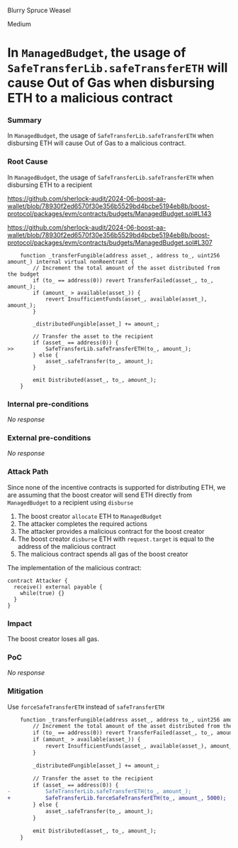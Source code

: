 Blurry Spruce Weasel

Medium

# In `ManagedBudget`, the usage of `SafeTransferLib.safeTransferETH` will cause Out of Gas when disbursing ETH to a malicious contract

### Summary

In `ManagedBudget`, the usage of `SafeTransferLib.safeTransferETH` when disbursing ETH will cause Out of Gas to a malicious contract.

### Root Cause

In `ManagedBudget`, the usage of `SafeTransferLib.safeTransferETH` when disbursing ETH to a recipient

https://github.com/sherlock-audit/2024-06-boost-aa-wallet/blob/78930f2ed6570f30e356b5529bd4bcbe5194eb8b/boost-protocol/packages/evm/contracts/budgets/ManagedBudget.sol#L143

https://github.com/sherlock-audit/2024-06-boost-aa-wallet/blob/78930f2ed6570f30e356b5529bd4bcbe5194eb8b/boost-protocol/packages/evm/contracts/budgets/ManagedBudget.sol#L307

```solidity
    function _transferFungible(address asset_, address to_, uint256 amount_) internal virtual nonReentrant {
        // Increment the total amount of the asset distributed from the budget
        if (to_ == address(0)) revert TransferFailed(asset_, to_, amount_);
        if (amount_ > available(asset_)) {
            revert InsufficientFunds(asset_, available(asset_), amount_);
        }

        _distributedFungible[asset_] += amount_;

        // Transfer the asset to the recipient
        if (asset_ == address(0)) {
>>          SafeTransferLib.safeTransferETH(to_, amount_);
        } else {
            asset_.safeTransfer(to_, amount_);
        }

        emit Distributed(asset_, to_, amount_);
    }
```

### Internal pre-conditions

_No response_

### External pre-conditions

_No response_

### Attack Path

Since none of the incentive contracts is supported for distributing ETH, we are assuming that the boost creator will send ETH directly from `ManagedBudget` to a recipient using `disburse`

1. The boost creator `allocate` ETH to `ManagedBudget`
2. The attacker completes the required actions
3. The attacker provides a malicious contract for the boost creator
4. The boost creator `disburse` ETH with `request.target` is equal to the address of the malicious contract
5. The malicious contract spends all gas of the boost creator

The implementation of the malicious contract:

```solidity
contract Attacker {
  receive() external payable {
    while(true) {}
  }
}
```

### Impact

The boost creator loses all gas.

### PoC

_No response_

### Mitigation

Use `forceSafeTransferETH` instead of `safeTransferETH`

```diff
    function _transferFungible(address asset_, address to_, uint256 amount_) internal virtual nonReentrant {
        // Increment the total amount of the asset distributed from the budget
        if (to_ == address(0)) revert TransferFailed(asset_, to_, amount_);
        if (amount_ > available(asset_)) {
            revert InsufficientFunds(asset_, available(asset_), amount_);
        }

        _distributedFungible[asset_] += amount_;

        // Transfer the asset to the recipient
        if (asset_ == address(0)) {
-           SafeTransferLib.safeTransferETH(to_, amount_);
+           SafeTransferLib.forceSafeTransferETH(to_, amount_, 5000);
        } else {
            asset_.safeTransfer(to_, amount_);
        }

        emit Distributed(asset_, to_, amount_);
    }
```